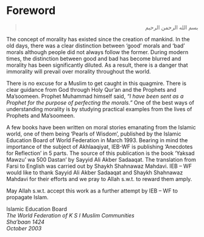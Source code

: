 Foreword
========

<blockquote dir="rtl">
  <p>
بسم الله الرحمن الرحيم
  </p>
</blockquote>

The concept of morality has existed since the creation of mankind. In
the old days, there was a clear distinction between ‘good’ morals and
‘bad’ morals although people did not always follow the former. During
modern times, the distinction between good and bad has become blurred
and morality has been significantly diluted. As a result, there is a
danger that immorality will prevail over morality throughout the world.

There is no excuse for a Muslim to get caught in this quagmire. There is
clear guidance from God through Holy Qur’an and the Prophets and
Ma’soomeen. Prophet Muhammad himself said, *“I have been sent as a
Prophet for the purpose of perfecting the morals.”* One of the best ways
of understanding morality is by studying practical examples from the
lives of Prophets and Ma’soomeen.

A few books have been written on moral stories emanating from the
Islamic world, one of them being ‘Pearls of Wisdom’, published by the
Islamic Education Board of World Federation in March 1993. Bearing in
mind the importance of the subject of Akhlaaqiyat, IEB-WF is publishing
‘Anecdotes for Reflection’ in 5 parts. The source of this publication is
the book ‘Yaksad Mawzu’ wa 500 Dastan’ by Sayyid Ali Akber Sadaaqat. The
translation from Farsi to English was carried out by Shaykh Shahnawaz
Mahdavi. IEB – WF would like to thank Sayyid Ali Akber Sadaaqat and
Shaykh Shahnawaz Mahdavi for their efforts and we pray to Allah s.w.t.
to reward them amply.

May Allah s.w.t. accept this work as a further attempt by IEB – WF to
propagate Islam.

Islamic Education Board  
*The World Federation of K S I Muslim Communities*  
*Sha’baan 1424*  
*October 2003*


